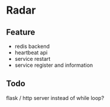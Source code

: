 
# Radar

## Feature

- redis backend
- heartbeat api
- service restart
- service register and information

## Todo

flask / http server instead of while loop?

